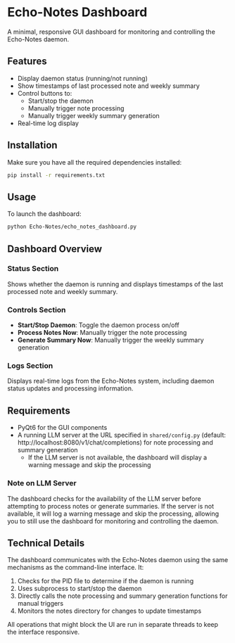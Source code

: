 # Echo-Notes Dashboard

A minimal, responsive GUI dashboard for monitoring and controlling the Echo-Notes daemon.

## Features

- Display daemon status (running/not running)
- Show timestamps of last processed note and weekly summary
- Control buttons to:
  - Start/stop the daemon
  - Manually trigger note processing
  - Manually trigger weekly summary generation
- Real-time log display

## Installation

Make sure you have all the required dependencies installed:

```bash
pip install -r requirements.txt
```

## Usage

To launch the dashboard:

```bash
python Echo-Notes/echo_notes_dashboard.py
```

## Dashboard Overview

### Status Section
Shows whether the daemon is running and displays timestamps of the last processed note and weekly summary.

### Controls Section
- **Start/Stop Daemon**: Toggle the daemon process on/off
- **Process Notes Now**: Manually trigger the note processing
- **Generate Summary Now**: Manually trigger the weekly summary generation

### Logs Section
Displays real-time logs from the Echo-Notes system, including daemon status updates and processing information.

## Requirements

- PyQt6 for the GUI components
- A running LLM server at the URL specified in `shared/config.py` (default: http://localhost:8080/v1/chat/completions) for note processing and summary generation
  - If the LLM server is not available, the dashboard will display a warning message and skip the processing

### Note on LLM Server
The dashboard checks for the availability of the LLM server before attempting to process notes or generate summaries. If the server is not available, it will log a warning message and skip the processing, allowing you to still use the dashboard for monitoring and controlling the daemon.

## Technical Details

The dashboard communicates with the Echo-Notes daemon using the same mechanisms as the command-line interface. It:

1. Checks for the PID file to determine if the daemon is running
2. Uses subprocess to start/stop the daemon
3. Directly calls the note processing and summary generation functions for manual triggers
4. Monitors the notes directory for changes to update timestamps

All operations that might block the UI are run in separate threads to keep the interface responsive.